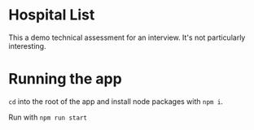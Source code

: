 # Hospital List

This a demo technical assessment for an interview. It's not particularly interesting.

# Running the app

`cd` into the root of the app and install node packages with `npm i`.

Run with `npm run start`